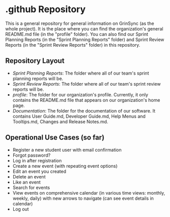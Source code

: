 # .github Repository
This is a general repository for general information on GrinSync (as the whole project). It is the place where you can find the organization's general README.md file (in the "profile" folder). You can also find our Sprint Planning Reports (in the "Sprint Planning Reports" folder) and Sprint Review Reports (in the "Sprint Review Reports" folder) in this repository.

## Repository Layout
- *Sprint Planning Reports*: The folder where all of our team's sprint planning reports will be.
- *Sprint Review Reports*: The folder where all of our team's sprint review reports will be.
- *profile*: The folder for our organization's profile. Currently, it only contains the README.md file that appears on our organization's home page. 
- *Documentation*: The folder for the documentation of our software. It contains User Guide.md, Developer Guide.md, Help Menus and Tooltips.md, Changes and Release Notes.md.

## Operational Use Cases (so far) ## 
- Register a new student user with email confirmation
- Forgot password?
- Log in after registration
- Create a new event (with repeating event options)
- Edit an event you created
- Delete an event
- Like an event
- Search for events
- View events on comprehensive calendar (in various time views: monthly, weekly, daily) with new arrows to navigate (can see event details in calendar)
- Log out
